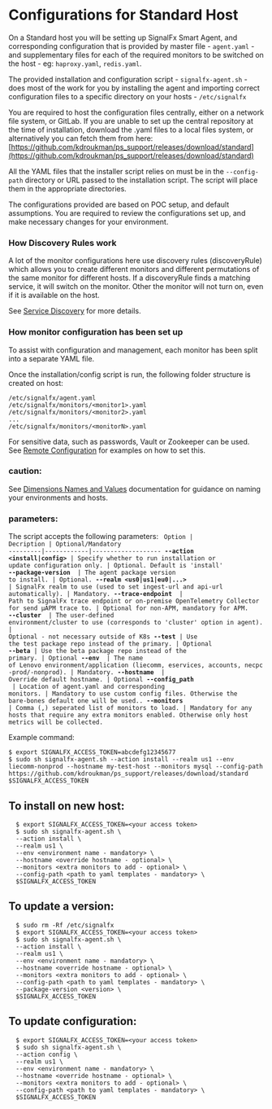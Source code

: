 # Configurations for Standard Host

On a Standard host you will be setting up SignalFx Smart Agent, and corresponding configuration that is provided by master file - `agent.yaml` - and supplementary files for each of the required monitors to be switched on the host - eg: `haproxy.yaml`, `redis.yaml`. 

The provided installation and configuration script - `signalfx-agent.sh` - does most of the work for you by installing the agent and importing correct configuration files to a specific directory on your hosts - `/etc/signalfx`

You are required to host the configuration files centrally, either on a network file system, or GitLab. If you are unable to set up the central repository at the time of installation, download the .yaml files to a local files system, or alternatively you can fetch them from here:
[https://github.com/kdroukman/ps_support/releases/download/standard](https://github.com/kdroukman/ps_support/releases/download/standard)

All the YAML files that the installer script relies on must be in the `--config-path` directory or URL passed to the installation script. The script will place them in the appropriate directories. 

The configurations provided are based on POC setup, and default assumptions. You are required to review the configurations set up, and make necessary changes for your environment. 

### How Discovery Rules work

A lot of the monitor configurations here use discovery rules (discoveryRule) which allows you to create different monitors and different permutations of the same monitor for different hosts. If a discoveryRule finds a matching service, it will switch on the monitor. Other the monitor will not turn on, even if it is available on the host. 

See [Service Discovery](https://github.com/signalfx/signalfx-agent/blob/master/docs/auto-discovery.md) for more details.

### How monitor configuration has been set up
To assist with configuration and management, each monitor has been split into a separate YAML file. 

Once the installation/config script is run, the following folder structure is created on host:
```
/etc/signalfx/agent.yaml
/etc/signalfx/monitors/<monitor1>.yaml
/etc/signalfx/monitors/<monitor2>.yaml
...
/etc/signalfx/monitors/<monitorN>.yaml
```

For sensitive data, such as passwords, Vault or Zookeeper can be used. 
See [Remote Configuration](https://docs.signalfx.com/en/latest/integrations/agent/remote-config.html) for examples on how to set this.

### caution:
See [Dimensions Names and Values](https://developers.signalfx.com/metrics/data_ingest_overview.html#_dimension_names_and_values) documentation for guidance on naming your environments and hosts. 

### parameters:
The script accepts the following parameters:
<code>
  Option | Decription | Optional/Mandatory
---------|------------|-------------------
**--action <install\|config>**  | Specify whether to run installation or update configuration only. | Optional. Default is 'install'
**--package-version <version>** | The agent package version to install. | Optional.
**--realm <us0\|us1\|eu0\|...>** | SignalFx realm to use (used to set ingest-url and api-url automatically). | Mandatory.
**--trace-endpoint <url>**     | Path to SignalFx trace endpoint or on-premise OpenTelemetry Collector for send µAPM trace to. | Optional for non-APM, mandatory for APM.
**--cluster <custer name>**    | The user-defined environment/cluster to use (corresponds to 'cluster' option in agent). | Optional - not necessary outside of K8s 
**--test**                   | Use the test package repo instead of the primary. | Optional
**--beta**                    | Use the beta package repo instead of the primary. | Optional
**--env <environment name>**   | The name of Lenovo environment/application (liecomm, eservices, accounts, necpc -prod/-nonprod). | Mandatory.
**--hostname <hostname>**      | Override default hostname. | Optional
**--config_path <url of path>** | Location of agent.yaml and corresponding monitors. | Mandatory to use custom config files. Otherwise the bare-bones default one will be used..
**--monitors <list>**          | Comma (,) seperated list of monitors to load. | Mandatory for any hosts that require any extra monitors enabled. Otherwise only host metrics will be collected.
  </code>

Example command:
```
$ export SIGNALFX_ACCESS_TOKEN=abcdefg12345677
$ sudo sh signalfx-agent.sh --action install --realm us1 --env liecomm-nonprod --hostname my-test-host --monitors mysql --config-path https://github.com/kdroukman/ps_support/releases/download/standard $SIGNALFX_ACCESS_TOKEN
```

## To install on new host:
```
  $ export SIGNALFX_ACCESS_TOKEN=<your access token>
  $ sudo sh signalfx-agent.sh \
  --action install \
  --realm us1 \
  --env <environment name - mandatory> \
  --hostname <override hostname - optional> \
  --monitors <extra monitors to add - optional> \
  --config-path <path to yaml templates - mandatory> \
  $SIGNALFX_ACCESS_TOKEN
```

## To update a version:
```
  $ sudo rm -Rf /etc/signalfx
  $ export SIGNALFX_ACCESS_TOKEN=<your access token>
  $ sudo sh signalfx-agent.sh \
  --action install \
  --realm us1 \
  --env <environment name - mandatory> \
  --hostname <override hostname - optional> \
  --monitors <extra monitors to add - optional> \
  --config-path <path to yaml templates - mandatory> \
  --package-version <version> \
  $SIGNALFX_ACCESS_TOKEN
```
  
## To update configuration:
```
  $ export SIGNALFX_ACCESS_TOKEN=<your access token>
  $ sudo sh signalfx-agent.sh \
  --action config \
  --realm us1 \
  --env <environment name - mandatory> \
  --hostname <override hostname - optional> \
  --monitors <extra monitors to add - optional> \
  --config-path <path to yaml templates - mandatory> \
  $SIGNALFX_ACCESS_TOKEN
```
